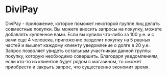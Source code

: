 # DiviPay
DiviPay - приложение, которое поможет некоторой группе лиц делать совместные покупки. 
Вы можете вносить запросы на покупку, можете добавлять купленное вами.
Если вы купили что-либо за 100 у.е. и с вами еще 4 человека, приложение разделит покупку
на 5 равных частей и вышлет каждому клиенту уведомление о долге в 20 у.е.
Запрос позволяет увидеть остальным участникам данной группы покупку, которую необходимо совершить. 
Благодаря уведомлениям, если кто-то из клиентов будет рядом с магазином, то сможет приобрести и закрыть запрос, что существенно экономит время.
